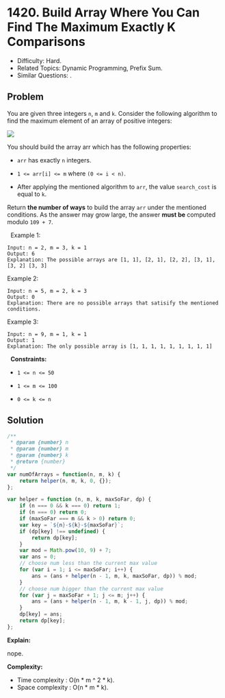 # 1420. Build Array Where You Can Find The Maximum Exactly K Comparisons

- Difficulty: Hard.
- Related Topics: Dynamic Programming, Prefix Sum.
- Similar Questions: .

## Problem

You are given three integers `n`, `m` and `k`. Consider the following algorithm to find the maximum element of an array of positive integers:

![](https://assets.leetcode.com/uploads/2020/04/02/e.png)

You should build the array arr which has the following properties:


	
- `arr` has exactly `n` integers.
	
- `1 <= arr[i] <= m` where `(0 <= i < n)`.
	
- After applying the mentioned algorithm to `arr`, the value `search_cost` is equal to `k`.


Return **the number of ways** to build the array `arr` under the mentioned conditions. As the answer may grow large, the answer **must be** computed modulo `109 + 7`.

 
Example 1:

```
Input: n = 2, m = 3, k = 1
Output: 6
Explanation: The possible arrays are [1, 1], [2, 1], [2, 2], [3, 1], [3, 2] [3, 3]
```

Example 2:

```
Input: n = 5, m = 2, k = 3
Output: 0
Explanation: There are no possible arrays that satisify the mentioned conditions.
```

Example 3:

```
Input: n = 9, m = 1, k = 1
Output: 1
Explanation: The only possible array is [1, 1, 1, 1, 1, 1, 1, 1, 1]
```

 
**Constraints:**


	
- `1 <= n <= 50`
	
- `1 <= m <= 100`
	
- `0 <= k <= n`



## Solution

```javascript
/**
 * @param {number} n
 * @param {number} m
 * @param {number} k
 * @return {number}
 */
var numOfArrays = function(n, m, k) {
    return helper(n, m, k, 0, {});
};

var helper = function (n, m, k, maxSoFar, dp) {
    if (n === 0 && k === 0) return 1;
    if (n === 0) return 0;
    if (maxSoFar === m && k > 0) return 0;
    var key = `${n}-${k}-${maxSoFar}`;
    if (dp[key] !== undefined) {
        return dp[key];
    }
    var mod = Math.pow(10, 9) + 7;
    var ans = 0;
    // choose num less than the current max value
    for (var i = 1; i <= maxSoFar; i++) {
        ans = (ans + helper(n - 1, m, k, maxSoFar, dp)) % mod;
    }
    // choose num bigger than the current max value
    for (var j = maxSoFar + 1; j <= m; j++) {
        ans = (ans + helper(n - 1, m, k - 1, j, dp)) % mod;
    }
    dp[key] = ans;
    return dp[key];
};
```

**Explain:**

nope.

**Complexity:**

* Time complexity : O(n * m ^ 2 * k).
* Space complexity : O(n * m * k).
